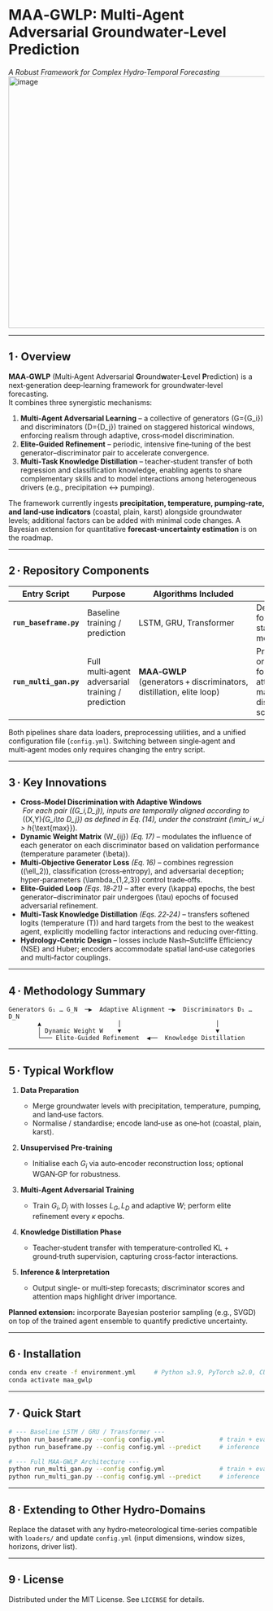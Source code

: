 # MAA‑GWLP: Multi‑Agent Adversarial Groundwater‑Level Prediction  
_A Robust Framework for Complex Hydro‑Temporal Forecasting_
<img width="1030" height="495" alt="image" src="https://github.com/user-attachments/assets/85022e2c-316c-4e94-9e7c-9c288af6ba5d" />

---

## 1 · Overview  
**MAA‑GWLP** (Multi‑Agent Adversarial **G**round**w**ater‑**L**evel **P**rediction) is a next‑generation deep‑learning framework for groundwater‑level forecasting.  
It combines three synergistic mechanisms:

1. **Multi‑Agent Adversarial Learning** – a collective of generators \(G=\{G_i\}\) and discriminators \(D=\{D_j\}\) trained on staggered historical windows, enforcing realism through adaptive, cross‑model discrimination.  
2. **Elite‑Guided Refinement** – periodic, intensive fine‑tuning of the best generator–discriminator pair to accelerate convergence.  
3. **Multi‑Task Knowledge Distillation** – teacher‑student transfer of both regression and classification knowledge, enabling agents to share complementary skills and to model interactions among heterogeneous drivers (e.g., precipitation ↔ pumping).  

The framework currently ingests **precipitation, temperature, pumping‑rate, and land‑use indicators** (coastal, plain, karst) alongside groundwater levels; additional factors can be added with minimal code changes. A Bayesian extension for quantitative **forecast‑uncertainty estimation** is on the roadmap.

---

## 2 · Repository Components  

| Entry Script | Purpose | Algorithms Included | Output |
|--------------|---------|---------------------|--------|
| **`run_baseframe.py`** | Baseline training / prediction | LSTM, GRU, Transformer | Deterministic forecasts, standard metrics |
| **`run_multi_gan.py`** | Full multi‑agent adversarial training / prediction | **MAA‑GWLP** (generators + discriminators, distillation, elite loop) | Probabilistic or point forecasts, attention maps, discriminator scores |

Both pipelines share data loaders, preprocessing utilities, and a unified configuration file (`config.yml`). Switching between single‑agent and multi‑agent modes only requires changing the entry script.

---

## 3 · Key Innovations
* **Cross‑Model Discrimination with Adaptive Windows**  
  *For each pair \((G_i,D_j)\), inputs are temporally aligned according to*  
  \((X,Y)_{G_i\to D_j}\) *as defined in Eq. (14), under the constraint* \(\min_i w_i > h_{\text{max}}\).  
* **Dynamic Weight Matrix** \(W_{ij}\) *(Eq. 17)* – modulates the influence of each generator on each discriminator based on validation performance (temperature parameter \(\beta\)).  
* **Multi‑Objective Generator Loss** *(Eq. 16)* – combines regression (\(\ell_2\)), classification (cross‑entropy), and adversarial deception; hyper‑parameters \(\lambda_{1,2,3}\) control trade‑offs.  
* **Elite‑Guided Loop** *(Eqs. 18‑21)* – after every \(\kappa\) epochs, the best generator–discriminator pair undergoes \(\tau\) epochs of focused adversarial refinement.  
* **Multi‑Task Knowledge Distillation** *(Eqs. 22‑24)* – transfers softened logits (temperature \(T\)) and hard targets from the best to the weakest agent, explicitly modelling factor interactions and reducing over‑fitting.  
* **Hydrology‑Centric Design** – losses include Nash–Sutcliffe Efficiency (NSE) and Huber; encoders accommodate spatial land‑use categories and multi‑factor couplings.

---

## 4 · Methodology Summary
```text
Generators G₁ … G_N  ─▶  Adaptive Alignment ─▶  Discriminators D₁ … D_N
        ▲                     │                          │
        │ Dynamic Weight W    ▼                          ▼
        └─── Elite‑Guided Refinement  ◀──  Knowledge Distillation
````

---

## 5 · Typical Workflow

1. **Data Preparation**

   * Merge groundwater levels with precipitation, temperature, pumping, and land‑use factors.
   * Normalise / standardise; encode land‑use as one‑hot (coastal, plain, karst).
2. **Unsupervised Pre‑training**

   * Initialise each $G_i$ via auto‑encoder reconstruction loss; optional WGAN‑GP for robustness.
3. **Multi‑Agent Adversarial Training**

   * Train $G_i, D_j$ with losses $L_G, L_D$ and adaptive $W$; perform elite refinement every $\kappa$ epochs.
4. **Knowledge Distillation Phase**

   * Teacher‑student transfer with temperature‑controlled KL + ground‑truth supervision, capturing cross‑factor interactions.
5. **Inference & Interpretation**

   * Output single‑ or multi‑step forecasts; discriminator scores and attention maps highlight driver importance.

**Planned extension:** incorporate Bayesian posterior sampling (e.g., SVGD) on top of the trained agent ensemble to quantify predictive uncertainty.

---

## 6 · Installation

```bash
conda env create -f environment.yml     # Python ≥3.9, PyTorch ≥2.0, CUDA 11.x optional
conda activate maa_gwlp
```

---

## 7 · Quick Start

```bash
# --- Baseline LSTM / GRU / Transformer ---
python run_baseframe.py --config config.yml               # train + eval
python run_baseframe.py --config config.yml --predict     # inference

# --- Full MAA‑GWLP Architecture ---
python run_multi_gan.py --config config.yml               # train + eval
python run_multi_gan.py --config config.yml --predict     # inference
```

---

## 8 · Extending to Other Hydro‑Domains

Replace the dataset with any hydro‑meteorological time‑series compatible with `loaders/` and update `config.yml` (input dimensions, window sizes, horizons, driver list).

---

## 9 · License

Distributed under the MIT License. See `LICENSE` for details.

```

